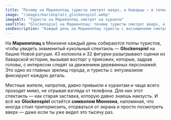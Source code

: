 ```yaml
---
title: "Почему на Мариенплац туристы смотрят вверх, а баварцы — в телефон?"
image: "/images/marienplatz_glockenspiel.webp"
imageAlt: "Туристы на Мариенплац смотрят на куранты"
seoTitle: "Glockenspiel на Мариенплац: почему туристы смотрят вверх, а местные — в телефоны"
seoDescription: "Каждый день на Мариенплац туристы с восхищением смотрят на знаменитый Glockenspiel, а баварцы проходят мимо, не поднимая глаз. Узнайте, почему куранты по-прежнему впечатляют одних и остаются незамеченными для других."
---
```


На **Мариенплац** в Мюнхене каждый день собираются толпы туристов, чтобы увидеть знаменитый кукольный спектакль — **Glockenspiel** на башне Новой ратуши. 43 колокола и 32 фигурки разыгрывают сценки из баварской истории, вызывая восторг у приезжих, которые, задрав головы, с интересом следят за движением деревянных персонажей. Это одно из главных зрелищ города, и туристы с энтузиазмом фиксируют каждую деталь.

Местные жители, напротив, давно привыкли к курантам и чаще всего проходят мимо, не отрывая взгляда от телефона. Для них этот спектакль — как старая заставка, которую давно знаешь наизусть. И всё же **Glockenspiel** остаётся **символом Мюнхена**, напоминая, что иногда стоит притормозить, оторваться от экрана и просто посмотреть вверх — даже если ты уже видел это тысячу раз.
